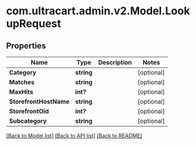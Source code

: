 # com.ultracart.admin.v2.Model.LookupRequest
## Properties

Name | Type | Description | Notes
------------ | ------------- | ------------- | -------------
**Category** | **string** |  | [optional] 
**Matches** | **string** |  | [optional] 
**MaxHits** | **int?** |  | [optional] 
**StorefrontHostName** | **string** |  | [optional] 
**StorefrontOid** | **int?** |  | [optional] 
**Subcategory** | **string** |  | [optional] 


[[Back to Model list]](../README.md#documentation-for-models) [[Back to API list]](../README.md#documentation-for-api-endpoints) [[Back to README]](../README.md)

